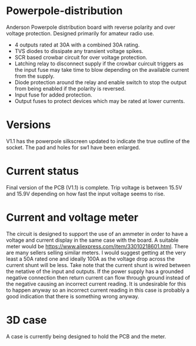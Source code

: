 # Powerpole-distribution
Anderson Powerpole distribution board with reverse polarity and over voltage protection.
Designed primarily for amateur radio use.

* 4 outputs rated at 30A with a combined 30A rating.
* TVS diodes to dissipate any transient voltage spikes.
* SCR based crowbar circuit for over voltage protection.
* Latching relay to disconnect supply if the crowbar cuircuit triggers as the input fuse may take time to blow depending on the available current from the supply.
* Diode protection around the relay and enable switch to stop the output from being enabled if the polarity is reversed.
* Input fuse for added protection.
* Output fuses to protect devices which may be rated at lower currents.

# Versions
V1.1 has the powerpole silkscreen updated to indicate the true outline of the socket. The pad and holes for sw1 have been enlarged.
# Current status
Final version of the PCB (V1.1) is complete.
Trip voltage is between 15.5V and 15.9V depending on how fast the input voltage seems to rise.
# Current and voltage meter
The circuit is designed to support the use of an ammeter in order to have a voltage and current display in the same case with the board.
A suitable meter would be https://www.aliexpress.com/item/33010218601.html. There are many sellers selling similar meters. I would suggest getting
at the very least a 50A rated one and ideally 100A as the voltage drop across the current shunt will be less.
Take note that the current shunt is wired between the netative of the input and outputs. If the power supply has a grounded negative connection then
return current can flow through ground instead of the negative causing an incorrect current reading. It is undesirable for this to happen anyway
so an incorrect current reading in this case is probably a good indication that there is something wrong anyway.
# 3D case
A case is currently being designed to hold the PCB and the meter.